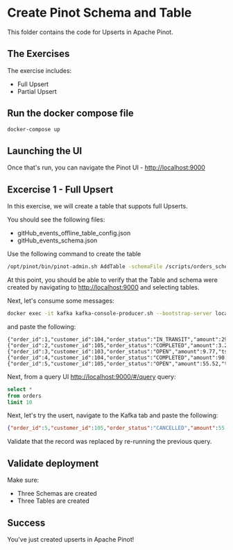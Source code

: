 # Create Pinot Schema and Table

This folder contains the code for Upserts in Apache Pinot.

## The Exercises

The exercise includes:

- Full Upsert
- Partial Upsert

## Run the docker compose file

```bash
docker-compose up
```

## Launching the UI

Once that's run, you can navigate the Pinot UI - [http://localhost:9000](http://localhost:9000)

## Excercise 1 - Full Upsert

In this exercise, we will create a table that suppots full Upserts.

You should see the following files:

- gitHub_events_offline_table_config.json
- gitHub_events_schema.json

Use the following command to create the table

```bash
/opt/pinot/bin/pinot-admin.sh AddTable -schemaFile /scripts/orders_schema.json -tableConfigFile /scripts/orders_full_upserts.json -exec 
```

At this point, you should be able to verify that the Table and schema were created by navigating to <http://localhost:9000> and selecting tables.

Next, let's consume some messages:

```bash
docker exec -it kafka kafka-console-producer.sh --bootstrap-server localhost:9092 --topic orders
```

and paste the following:

```jsonl
{"order_id":1,"customer_id":104,"order_status":"IN_TRANSIT","amount":29.35,"ts":"1632467063"}
{"order_id":2,"customer_id":105,"order_status":"COMPLETED","amount":3.24,"ts":"1618931459"}
{"order_id":3,"customer_id":103,"order_status":"OPEN","amount":9.77,"ts":"1626484196"}
{"order_id":4,"customer_id":104,"order_status":"COMPLETED","amount":90.35,"ts":"1623066325"}
{"order_id":5,"customer_id":105,"order_status":"OPEN","amount":55.52,"ts":"1635543905"}
```

Next, from a query UI [http://localhost:9000/#/query](http://localhost:9000/#/query)
query:

```SQL
select * 
from orders 
limit 10
```

Next, let's try the usert, navigate to the Kafka tab and paste the following:

```json
{"order_id":5,"customer_id":105,"order_status":"CANCELLED","amount":55.52,"ts":"1635543948"}
```

Validate that the record was replaced by re-running the previous query.

## Validate deployment

Make sure:

- Three Schemas are created
- Three Tables are created

## Success

You've just created upserts in Apache Pinot!

